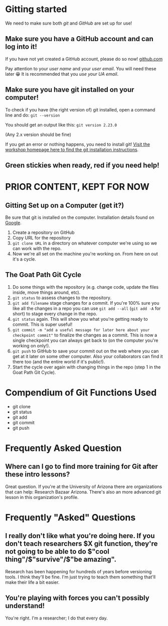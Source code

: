 # Gitting started
We need to make sure both *git* and *GitHub* are set up for use!

## Make sure you have a GitHub account and can log into it!
If you have not yet created a GitHub account, please do so now! [github.com](https://github.com)

Pay attention to your *user name* and your *user email*. You will need these later :grin:
It is recommended that you *use your UA email*.

## Make sure you have git installed on your computer!
To check if you have (the right version of) git installed, open a command line and do:
`git --version`

You should get an output like this:
`git version 2.23.0`

(Any 2.x version should be fine)

If you get an error or nothing happens, you need to install git! [Visit the workshop homepage here to find the git installation instructions](https://ua-carpentries-workshops.github.io/2019-10-26-Tucson/).

## Green stickies when ready, red if you need help!

# PRIOR CONTENT, KEPT FOR NOW
## Gitting Set up on a Computer (get it?)
Be sure that git is installed on the computer. Installation details found on [Google](https://duckduckgo.com/?q=never+gonna+give+you+up+video+autoplay+not+on+youtube&t=ffab&ia=videos&iax=videos&iai=dQw4w9WgXcQ).
1. Create a repository on GitHub
2. Copy URL for the repository
3. `git clone URL` in a directory on whatever computer we're using so we can work with the repo.
4. Now we're all set on the machine you're working on. From here on out it's a cycle.

## The Goat Path Git Cycle
1. Do some things with the repository (e.g. change code, update the files inside, move things around, etc).
2. `git status` to assess changes to the repository.
3. `git add filename` stage changes for a commit. If you're 100% sure you like all the changes in a repo you can use `git add --all` (`git add -A` for short) to stage every change in the repo.
4. `git status` again. This will show you what you're getting ready to commit. This is super useful!
5. `git commit -m "add a useful message for later here about your checkpoint commit"` to finalize the changes as a commit. This is now a single checkpoint you can always get back to (on the computer you're working on only!).
6. `git push` to GitHub to save your commit out on the web where you can get at it later on some other computer. Also your collaborators can find it there too (and the entire world if it's public!).
7. Start the cycle over again with changing things in the repo (step 1 in the Goat Path Git Cycle).


# Compendium of Git Functions Used
- git clone
- git status
- git add
- git commit
- git push

# Frequently Asked Question
## Where can I go to find more training for Git after these intro lessons?
Great question. If you're at the University of Arizona there are organizations that can help: Research Bazaar Arizona. There's also an more advanced git lesson in this organization's profile.



# Frequently "Asked" Questions

## I really don't like what you're doing here. If you don't teach researchers $X git function, they're not going to be able to do $"cool thing"/$"survive"/$"be amazing".
Research has been happening for hundreds of years before versioning tools. I think they'll be fine. I'm just trying to teach them something that'll make their life a bit easier.

## You're playing with forces you can't possibly understand!
You're right. I'm a researcher; I do that every day.
